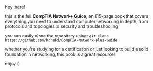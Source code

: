 hey there!

this is the full **CompTIA Network+ Guide**, an 815-page book that covers everything you need to understand computer networking in depth, from protocols and topologies to security and troubleshooting

you can easily clone the repository using:
`git clone https://github.com/hcnabd/CompTIA-Network-plus-Guide`

whether you're studying for a certification or just looking to build a solid foundation in networking, this book is a great resource!

enjoy :)
